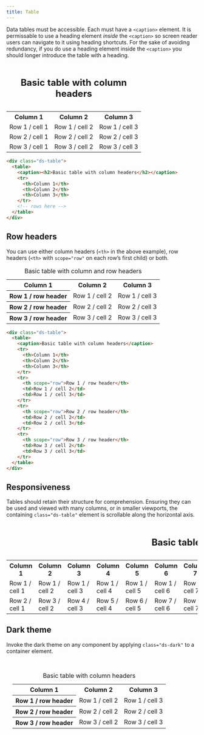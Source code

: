 ```yaml
---
title: Table
---
```


Data tables must be accessible. Each must have a `<caption>` element. It is permissable to use a heading element _inside_ the `<caption>` so screen reader users can navigate to it using heading shortcuts. For the sake of avoiding redundancy, if you do use a heading element inside the `<caption>` you should longer introduce the table with a heading.

<div class="ds-scope">
  <div class="ds-table">
    <table>
      <caption><h2>Basic table with column headers</h2></caption>
      <tr>
        <th>Column 1</th>
        <th>Column 2</th>
        <th>Column 3</th>
      </tr>
      <tr>
        <td>Row 1 / cell 1</td>
        <td>Row 1 / cell 2</td>
        <td>Row 1 / cell 3</td>
      </tr>
      <tr>
        <td>Row 2 / cell 1</td>
        <td>Row 2 / cell 2</td>
        <td>Row 2 / cell 3</td>
      </tr>
      <tr>
        <td>Row 3 / cell 1</td>
        <td>Row 3 / cell 2</td>
        <td>Row 3 / cell 3</td>
      </tr>
    </table>
  </div>
</div>

```html
<div class="ds-table">
  <table>
    <caption><h2>Basic table with column headers</h2></caption>
    <tr>
      <th>Column 1</th>
      <th>Column 2</th>
      <th>Column 3</th>
    </tr>
    <!-- rows here -->
  </table>
</div>
```

## Row headers

You can use either column headers (`<th>` in the above example), row headers (`<th>` with `scope="row"` on each row’s first child) or both.

<div class="ds-scope">
  <div class="ds-table">
    <table>
      <caption>Basic table with column and row headers</caption>
      <tr>
        <th>Column 1</th>
        <th>Column 2</th>
        <th>Column 3</th>
      </tr>
      <tr>
        <th scope="row">Row 1 / row header</th>
        <td>Row 1 / cell 2</td>
        <td>Row 1 / cell 3</td>
      </tr>
      <tr>
        <th scope="row">Row 2 / row header</th>
        <td>Row 2 / cell 2</td>
        <td>Row 2 / cell 3</td>
      </tr>
      <tr>
        <th scope="row">Row 3 / row header</th>
        <td>Row 3 / cell 2</td>
        <td>Row 3 / cell 3</td>
      </tr>
    </table>
  </div>
</div>

```html
<div class="ds-table">
  <table>
    <caption>Basic table with column headers</caption>
    <tr>
      <th>Column 1</th>
      <th>Column 2</th>
      <th>Column 3</th>
    </tr>
    <tr>
      <th scope="row">Row 1 / row header</th>
      <td>Row 1 / cell 2</td>
      <td>Row 1 / cell 3</td>
    </tr>
    <tr>
      <th scope="row">Row 2 / row header</th>
      <td>Row 2 / cell 2</td>
      <td>Row 2 / cell 3</td>
    </tr>
    <tr>
      <th scope="row">Row 3 / row header</th>
      <td>Row 3 / cell 2</td>
      <td>Row 3 / cell 3</td>
    </tr>
  </table>
</div>
```

## Responsiveness

Tables should retain their structure for comprehension. Ensuring they can be used and viewed with many columns, or in smaller viewports, the containing `class="ds-table"` element is scrollable along the horizontal axis.

<div class="ds-scope">
  <div class="ds-table">
    <table>
      <caption><h2>Basic table with column headers</h2></caption>
      <tr>
        <th>Column 1</th>
        <th>Column 2</th>
        <th>Column 3</th>
        <th>Column 4</th>
        <th>Column 5</th>
        <th>Column 6</th>
        <th>Column 7</th>
        <th>Column 8</th>
        <th>Column 9</th>
        <th>Column 10</th>
        <th>Column 11</th>
        <th>Column 12</th>
        <th>Column 13</th>
        <th>Column 14</th>
        <th>Column 15</th>
      </tr>
      <tr>
        <td>Row 1 / cell 1</td>
        <td>Row 1 / cell 2</td>
        <td>Row 1 / cell 3</td>
        <td>Row 1 / cell 4</td>
        <td>Row 1 / cell 5</td>
        <td>Row 1 / cell 6</td>
        <td>Row 1 / cell 7</td>
        <td>Row 1 / cell 8</td>
        <td>Row 1 / cell 9</td>
        <td>Row 1 / cell 10</td>
        <td>Row 1 / cell 11</td>
        <td>Row 1 / cell 12</td>
        <td>Row 1 / cell 13</td>
        <td>Row 1 / cell 14</td>
        <td>Row 1 / cell 15</td>
      </tr>
      <tr>
        <td>Row 2 / cell 1</td>
        <td>Row 3 / cell 2</td>
        <td>Row 4 / cell 3</td>
        <td>Row 5 / cell 4</td>
        <td>Row 6 / cell 5</td>
        <td>Row 7 / cell 6</td>
        <td>Row 8 / cell 7</td>
        <td>Row 9 / cell 8</td>
        <td>Row 9 / cell 9</td>
        <td>Row 9 / cell 10</td>
        <td>Row 9 / cell 11</td>
        <td>Row 9 / cell 12</td>
        <td>Row 9 / cell 13</td>
        <td>Row 9 / cell 14</td>
        <td>Row 9 / cell 15</td>
      </tr>
    </table>
  </div>
</div>

## Dark theme

Invoke the dark theme on any component by applying `class="ds-dark"` to a container element.

<div class="ds-scope">
  <div class="ds-dark" style="padding: 1rem">
    <div class="ds-table">
      <table>
        <caption>Basic table with column headers</caption>
        <tr>
          <th>Column 1</th>
          <th>Column 2</th>
          <th>Column 3</th>
        </tr>
        <tr>
          <th scope="row">Row 1 / row header</th>
          <td>Row 1 / cell 2</td>
          <td>Row 1 / cell 3</td>
        </tr>
        <tr>
          <th scope="row">Row 2 / row header</th>
          <td>Row 2 / cell 2</td>
          <td>Row 2 / cell 3</td>
        </tr>
        <tr>
          <th scope="row">Row 3 / row header</th>
          <td>Row 3 / cell 2</td>
          <td>Row 3 / cell 3</td>
        </tr>
      </table>
    </div>
  </div>
</div>

